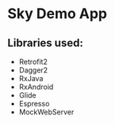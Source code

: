 # Sky Demo App

## Libraries used:
- Retrofit2
- Dagger2
- RxJava
- RxAndroid
- Glide
- Espresso
- MockWebServer


